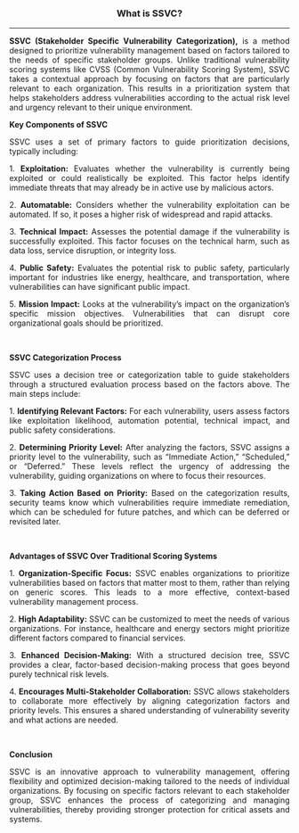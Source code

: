 <center><h3>What is SSVC?</h3></center>
<hr/>
<p class="p1" style="text-align: justify;"><strong>SSVC (Stakeholder Specific Vulnerability Categorization),</strong> is a method designed to prioritize vulnerability management based on factors tailored to the needs of specific stakeholder groups. Unlike traditional vulnerability scoring systems like CVSS (Common Vulnerability Scoring System), SSVC takes a contextual approach by focusing on factors that are particularly relevant to each organization. This results in a prioritization system that helps stakeholders address vulnerabilities according to the actual risk level and urgency relevant to their unique environment.</p>
<p class="p1" style="text-align: justify;"><strong>Key Components of SSVC</strong></p>
<p class="p1" style="text-align: justify;">SSVC uses a set of primary factors to guide prioritization decisions, typically including:</p>
<p class="p3" style="text-align: justify;"><span class="s1"> 1. </span><strong>Exploitation:</strong> Evaluates whether the vulnerability is currently being exploited or could realistically be exploited. This factor helps identify immediate threats that may already be in active use by malicious actors.</p>
<p class="p3" style="text-align: justify;"><span class="s1"> 2. </span><strong>Automatable:</strong> Considers whether the vulnerability exploitation can be automated. If so, it poses a higher risk of widespread and rapid attacks.</p>
<p class="p3" style="text-align: justify;"><span class="s1"> 3. </span><strong>Technical Impact:</strong> Assesses the potential damage if the vulnerability is successfully exploited. This factor focuses on the technical harm, such as data loss, service disruption, or integrity loss.</p>
<p class="p3" style="text-align: justify;"><span class="s1"> 4. </span><strong>Public Safety:</strong> Evaluates the potential risk to public safety, particularly important for industries like energy, healthcare, and transportation, where vulnerabilities can have significant public impact.</p>
<p class="p3" style="text-align: justify;"><span class="s1"> 5. </span><strong>Mission Impact:</strong> Looks at the vulnerability&rsquo;s impact on the organization&rsquo;s specific mission objectives. Vulnerabilities that can disrupt core organizational goals should be prioritized.</p>
<p class="p4" style="text-align: justify;">&nbsp;</p>
<p class="p1" style="text-align: justify;"><strong>SSVC Categorization Process</strong></p>
<p class="p1" style="text-align: justify;">SSVC uses a decision tree or categorization table to guide stakeholders through a structured evaluation process based on the factors above. The main steps include:</p>
<p class="p3" style="text-align: justify;"><span class="s1"> 1. </span><strong>Identifying Relevant Factors:</strong> For each vulnerability, users assess factors like exploitation likelihood, automation potential, technical impact, and public safety considerations.</p>
<p class="p3" style="text-align: justify;"><span class="s1"> 2. </span><strong>Determining Priority Level:</strong> After analyzing the factors, SSVC assigns a priority level to the vulnerability, such as &ldquo;Immediate Action,&rdquo; &ldquo;Scheduled,&rdquo; or &ldquo;Deferred.&rdquo; These levels reflect the urgency of addressing the vulnerability, guiding organizations on where to focus their resources.</p>
<p class="p3" style="text-align: justify;"><span class="s1"> 3. </span><strong>Taking Action Based on Priority:</strong> Based on the categorization results, security teams know which vulnerabilities require immediate remediation, which can be scheduled for future patches, and which can be deferred or revisited later.</p>
<p class="p3" style="text-align: justify;">&nbsp;</p>
<p class="p1" style="text-align: justify;"><strong>Advantages of SSVC Over Traditional Scoring Systems</strong></p>
<p class="p3" style="text-align: justify;"><span class="s1"> 1. </span><strong>Organization-Specific Focus:</strong> SSVC enables organizations to prioritize vulnerabilities based on factors that matter most to them, rather than relying on generic scores. This leads to a more effective, context-based vulnerability management process.</p>
<p class="p3" style="text-align: justify;"><span class="s1"> 2. </span><strong>High Adaptability:</strong> SSVC can be customized to meet the needs of various organizations. For instance, healthcare and energy sectors might prioritize different factors compared to financial services.</p>
<p class="p3" style="text-align: justify;"><span class="s1"> 3. </span><strong>Enhanced Decision-Making:</strong> With a structured decision tree, SSVC provides a clear, factor-based decision-making process that goes beyond purely technical risk levels.</p>
<p class="p3" style="text-align: justify;"><span class="s1"> 4. </span><strong>Encourages Multi-Stakeholder Collaboration:</strong> SSVC allows stakeholders to collaborate more effectively by aligning categorization factors and priority levels. This ensures a shared understanding of vulnerability severity and what actions are needed.</p>
<p class="p4">&nbsp;</p>
<p class="p1" style="text-align: justify;"><strong>Conclusion</strong></p>
<p class="p1" style="text-align: justify;">SSVC is an innovative approach to vulnerability management, offering flexibility and optimized decision-making tailored to the needs of individual organizations. By focusing on specific factors relevant to each stakeholder group, SSVC enhances the process of categorizing and managing vulnerabilities, thereby providing stronger protection for critical assets and systems.</p>
